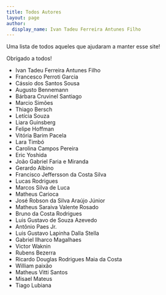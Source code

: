```yaml
---
title: Todos Autores
layout: page
author:
  display_name: Ivan Tadeu Ferreira Antunes Filho
---
```


Uma lista de todos aqueles que ajudaram a manter esse site!

Obrigado a todos!


* Ivan Tadeu Ferreira Antunes Filho
* Francesco Perroti Garcia
* Cássio dos Santos Sousa
* Augusto Bennemann
* Bárbara Cruvinel Santiago	
* Marcio Simões
* Thiago Bersch
* Letícia Souza
* Liara Guinsberg
* Felipe Hoffman
* Vitória Barim Pacela
* Lara Timbó
* Carolina Campos Pereira
* Eric Yoshida
* João Gabriel Faria e Miranda
* Gerardo Albino
* Francisco Jeffersson da Costa Silva
* Lucas Rodrigues
* Marcos Silva de Luca
* Matheus Carioca
* José Robson da Silva Araújo Júnior
* Matheus Saraiva Valente Rosado
* Bruno da Costa Rodrigues
* Luis Gustavo de Souza Azevedo
* Antônio Paes Jr.
* Luis Gustavo Lapinha Dalla Stella
* Gabriel Ilharco Magalhaes
* Victor Waknin
* Rubens Bezerra
* Ricardo Douglas Rodrigues Maia da Costa
* William paixão
* Matheus Vitti Santos
* Misael Mateus
* Tiago Lubiana
